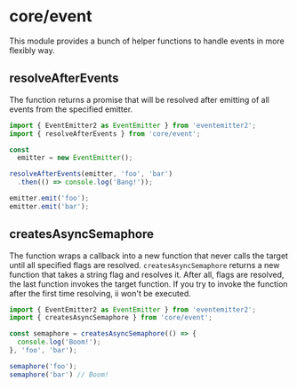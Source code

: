 # core/event

This module provides a bunch of helper functions to handle events in more flexibly way.

## resolveAfterEvents

The function returns a promise that will be resolved after emitting of all events from the specified emitter.

```js
import { EventEmitter2 as EventEmitter } from 'eventemitter2';
import { resolveAfterEvents } from 'core/event';

const
  emitter = new EventEmitter();

resolveAfterEvents(emitter, 'foo', 'bar')
  .then(() => console.log('Bang!'));

emitter.emit('foo');
emitter.emit('bar');
```

## createsAsyncSemaphore

The function wraps a callback into a new function that never calls the target until all specified flags are resolved.
`createsAsyncSemaphore` returns a new function that takes a string flag and resolves it.
After all, flags are resolved, the last function invokes the target function.
If you try to invoke the function after the first time resolving, ii won't be executed.

```js
import { EventEmitter2 as EventEmitter } from 'eventemitter2';
import { createsAsyncSemaphore } from 'core/event';

const semaphore = createsAsyncSemaphore(() => {
  console.log('Boom!');
}, 'foo', 'bar');

semaphore('foo');
semaphore('bar') // Boom!
```
